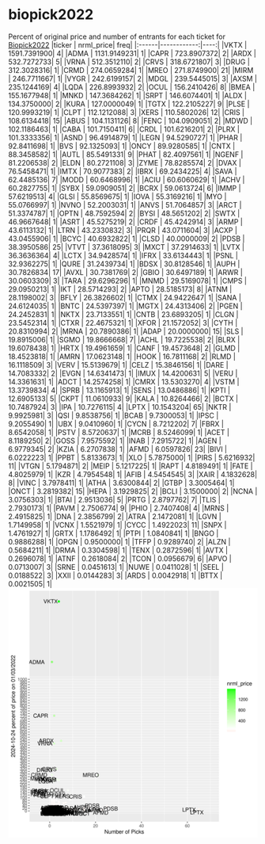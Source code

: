 # biopick2022
Percent of original price and number of entrants for each ticket for [Biopick2022](https://twitter.com/hashtag/Biopick2022)
|ticker |   nrml_price| freq|
|:------|------------:|----:|
|VKTX   | 1591.7391900|    4|
|ADMA   | 1131.9149231|    1|
|CAPR   |  723.8907372|    2|
|ARDX   |  532.7272733|    5|
|VRNA   |  512.3512110|    2|
|CRVS   |  318.6721807|    3|
|DRUG   |  312.3028316|    1|
|CRMD   |  274.0659284|    1|
|MREO   |  271.8749900|   21|
|MIRM   |  246.7711667|    1|
|VYGR   |  242.6199157|    2|
|MDGL   |  239.5445015|    3|
|AXSM   |  235.1244169|    4|
|LQDA   |  226.8993932|    2|
|OCUL   |  156.2410426|    8|
|BMEA   |  155.1677948|    1|
|MNKD   |  147.3684262|    1|
|SRPT   |  146.6074401|    1|
|ALDX   |  134.3750000|    2|
|KURA   |  127.0000049|    1|
|TGTX   |  122.2105227|    9|
|PLSE   |  120.9993219|    1|
|CLPT   |  112.1212088|    3|
|XERS   |  110.5802026|   12|
|CRIS   |  108.6134418|   15|
|ABUS   |  104.1131126|    8|
|FENC   |  104.0909051|    2|
|MDWD   |  102.1186463|    1|
|CABA   |  101.7150411|    6|
|CRDL   |  101.6216201|    2|
|PLRX   |  101.3333356|    1|
|ASND   |   96.4914879|    1|
|LEGN   |   94.5290727|    1|
|PHAR   |   92.8411698|    1|
|BVS    |   92.1325093|    1|
|ONCY   |   89.9280585|    1|
|CNTX   |   88.3458582|    1|
|AUTL   |   85.5491331|    9|
|PHAT   |   82.4097561|    1|
|NGENF  |   81.2206538|    2|
|ELDN   |   80.2721108|    3|
|ZYME   |   78.8285574|    2|
|DVAX   |   76.5458471|    1|
|IMTX   |   70.9077383|    2|
|IBRX   |   69.2434225|    4|
|SAVA   |   62.4485136|    7|
|MODD   |   60.6468996|    1|
|ACIU   |   60.6060629|    1|
|ACHV   |   60.2827755|    1|
|SYBX   |   59.0909051|    2|
|BCRX   |   59.0613724|    6|
|IMMP   |   57.6219513|    4|
|GLSI   |   55.8569675|    1|
|IOVA   |   55.3169216|    1|
|MYO    |   55.0766997|    1|
|NVNO   |   52.2003031|    1|
|ANVS   |   51.7064857|    3|
|ARCT   |   51.3374787|    1|
|OPTN   |   48.7592594|    2|
|BYSI   |   48.5651202|    2|
|SWTX   |   46.9667648|    1|
|ASRT   |   45.5275219|    2|
|CRDF   |   45.4242914|    3|
|ARMP   |   43.6113132|    1|
|LTRN   |   43.2330832|    3|
|PRQR   |   43.0711604|    3|
|ACXP   |   43.0455906|    1|
|BCYC   |   40.6932822|    1|
|CLSD   |   40.0000009|    2|
|PDSB   |   38.3950586|   25|
|VTVT   |   37.3618095|    3|
|MXCT   |   37.2914633|    1|
|LVTX   |   36.3636364|    4|
|LCTX   |   34.9428574|    1|
|IFRX   |   33.6134443|    1|
|PSNL   |   32.9362275|    1|
|QURE   |   31.2439734|    1|
|BDSX   |   30.8128546|    1|
|AUPH   |   30.7826834|   17|
|AVXL   |   30.7381769|    2|
|GBIO   |   30.6497189|    1|
|ARWR   |   30.0603309|    3|
|TARA   |   29.6296296|    1|
|MNMD   |   29.5169078|    1|
|CMPS   |   29.0950213|    1|
|IKT    |   28.5714293|    2|
|APTO   |   28.5185173|    8|
|ATNM   |   28.1198002|    3|
|BFLY   |   26.3826602|    1|
|CTMX   |   24.9422647|    1|
|SANA   |   24.6124035|    1|
|BNTC   |   24.5397397|    1|
|MGTX   |   24.4313406|    2|
|PGEN   |   24.2452831|    1|
|NKTX   |   23.7133551|    1|
|CNTB   |   23.6893205|    1|
|CLGN   |   23.5452314|    1|
|CTXR   |   22.4675321|    1|
|XFOR   |   21.1572052|    3|
|CYTH   |   20.8310994|    2|
|MRNA   |   20.7890386|    1|
|ADAP   |   20.0000000|   15|
|SLS    |   19.8915006|    1|
|SGMO   |   19.8666668|    7|
|ACHL   |   19.7225538|    2|
|BLRX   |   19.6078438|    1|
|HRTX   |   19.4961659|    1|
|CANF   |   19.4573648|    2|
|GLMD   |   18.4523818|    1|
|AMRN   |   17.0623148|    1|
|HOOK   |   16.7811168|    2|
|RLMD   |   16.1118509|    3|
|VERV   |   15.5139679|    1|
|CELZ   |   15.3846156|    1|
|DARE   |   14.7083332|    2|
|EVGN   |   14.6341473|    1|
|IMUX   |   14.4200631|    5|
|VERU   |   14.3361631|    1|
|ADCT   |   14.2574258|    1|
|CMRX   |   13.5303270|    4|
|VSTM   |   13.3739834|    4|
|SPRB   |   13.1165913|    1|
|SENS   |   13.0486886|    1|
|KPTI   |   12.6905133|    5|
|CKPT   |   11.0610933|    9|
|KALA   |   10.8264466|    2|
|BCTX   |   10.7487924|    3|
|IPA    |   10.7276115|    4|
|LPTX   |   10.1543204|   65|
|NKTR   |    9.9925981|    3|
|QSI    |    9.8538756|    1|
|BCAB   |    9.7300053|    1|
|IPSC   |    9.2055490|    1|
|UBX    |    9.0410960|    1|
|CYCN   |    8.7212202|    7|
|FBRX   |    8.6542058|    1|
|PSTV   |    8.5720637|    1|
|MCRB   |    8.5246099|    1|
|ACET   |    8.1189250|    2|
|GOSS   |    7.9575592|    1|
|INAB   |    7.2915722|    1|
|AGEN   |    6.9779345|    2|
|KZIA   |    6.2707838|    1|
|AFMD   |    6.0597826|   23|
|BIVI   |    6.0222223|    1|
|PPBT   |    5.8133673|    1|
|XLO    |    5.7875000|    1|
|PIRS   |    5.6216932|   11|
|VTGN   |    5.1794871|    2|
|MEIP   |    5.1217225|    1|
|RAPT   |    4.8189491|    1|
|FATE   |    4.8025979|    1|
|KZR    |    4.7954548|    1|
|AFIB   |    4.5454545|    3|
|XAIR   |    4.1832628|    8|
|VINC   |    3.7978411|    1|
|ATHA   |    3.6300844|    2|
|GTBP   |    3.3005464|    1|
|ONCT   |    3.2819382|   15|
|HEPA   |    3.1929825|    2|
|BCLI   |    3.1500000|    2|
|NCNA   |    3.0756303|    1|
|BTAI   |    2.9513036|    5|
|PRTG   |    2.8797762|    7|
|TLIS   |    2.7930173|    1|
|PAVM   |    2.7506774|    9|
|PHIO   |    2.7407408|    4|
|MRNS   |    2.4915825|    1|
|DNA    |    2.3856799|    2|
|ATRA   |    2.1472081|    1|
|LGVN   |    1.7149958|    1|
|VCNX   |    1.5521979|    1|
|CYCC   |    1.4922023|   11|
|SNPX   |    1.4761927|    1|
|GRTX   |    1.1786492|    1|
|PTPI   |    1.0840841|    1|
|BNGO   |    0.9886288|    1|
|OPGN   |    0.9500000|    1|
|TFFP   |    0.9289740|    2|
|ALZN   |    0.5684211|    1|
|DRMA   |    0.3304598|    1|
|TENX   |    0.2872596|    1|
|AVTX   |    0.2696078|    1|
|ATNF   |    0.2618084|    2|
|TCON   |    0.0956679|    6|
|APVO   |    0.0713007|    3|
|SRNE   |    0.0451613|    1|
|NUWE   |    0.0411028|    1|
|SEEL   |    0.0188522|    3|
|XXII   |    0.0144283|    3|
|ARDS   |    0.0042918|    1|
|BTTX   |    0.0021505|    1|
![retvspicks](biopicks.png?raw=true)
